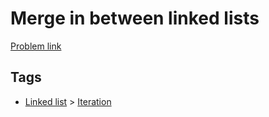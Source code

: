 # Merge in between linked lists

[Problem link](https://leetcode.com/problems/merge-in-between-linked-lists)

## Tags

* [Linked list](/README.md#Linked_list) > [Iteration](/README.md#Linked_list-Iteration)
